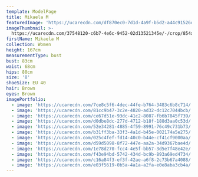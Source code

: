```yaml
---
template: ModelPage
title: Mikaela M
featuredImage: 'https://ucarecdn.com/df870ec0-7d1d-4a9f-b5d2-a44c91526d4f/'
imageThumbnail: >-
  https://ucarecdn.com/37548120-c6b7-4e6c-9452-02d13521345e/-/crop/854x1101/467,58/-/preview/
firstName: Mikaela M
collection: Women
height: 167cm
measurementType: bust
bust: 83cm
waist: 68cm
hips: 80cm
size: '8'
shoeSize: EU 40
hair: Brown
eyes: Brown
imagePortfolio:
  - image: 'https://ucarecdn.com/7ce8c5f6-4dec-44fe-b764-3483c6b8c714/'
  - image: 'https://ucarecdn.com/81cc9b47-3c2e-4820-ad32-dc12c7044bcb/'
  - image: 'https://ucarecdn.com/ce67d51e-93dc-41c2-8087-fb6b7845f739/'
  - image: 'https://ucarecdn.com/d0dbe8dc-277d-4712-b18f-188d3aa0c53d/'
  - image: 'https://ucarecdn.com/52e34281-4885-4f59-8991-76c49c731b73/'
  - image: 'https://ucarecdn.com/b31ff3ba-33f3-4a1d-b45e-002174a5e275/'
  - image: 'https://ucarecdn.com/025c4fef-fd14-40c0-b44e-cf41cf9000aa/'
  - image: 'https://ucarecdn.com/d59d5098-8f72-447e-aa2a-34d9367bae4d/'
  - image: 'https://ucarecdn.com/1e78d270-fcc4-4e5f-bb57-3d5e7f48e42e/'
  - image: 'https://ucarecdn.com/f43e94bd-5742-434d-bc9b-893a69ed4734/'
  - image: 'https://ucarecdn.com/c16a84f3-ef3f-42ae-a6f8-2c73b67a4088/'
  - image: 'https://ucarecdn.com/e03f5619-0b5a-4a1a-a2fa-e0e8aba3cb4a/'
---
```


